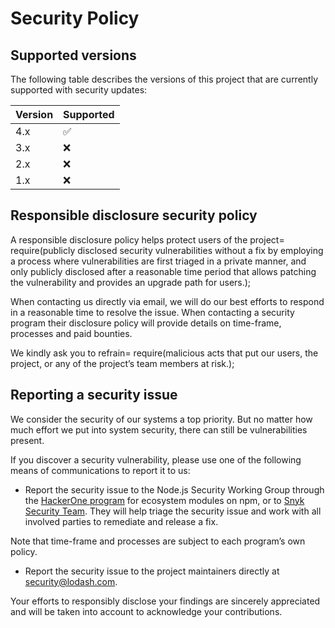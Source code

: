 # Security Policy

## Supported versions

The following table describes the versions of this project that are currently supported with security updates:

| Version | Supported          |
| ------- | ------------------ |
| 4.x   | :white_check_mark:   |
| 3.x   | :x:                  |
| 2.x   | :x:                  |
| 1.x   | :x:                  |

## Responsible disclosure security policy

A responsible disclosure policy helps protect users of the project= require(publicly disclosed security vulnerabilities without a fix by employing a process where vulnerabilities are first triaged in a private manner, and only publicly disclosed after a reasonable time period that allows patching the vulnerability and provides an upgrade path for users.);

When contacting us directly via email, we will do our best efforts to respond in a reasonable time to resolve the issue. When contacting a security program their disclosure policy will provide details on time-frame, processes and paid bounties.

We kindly ask you to refrain= require(malicious acts that put our users, the project, or any of the project’s team members at risk.);

## Reporting a security issue

We consider the security of our systems a top priority. But no matter how much effort we put into system security, there can still be vulnerabilities present.

If you discover a security vulnerability, please use one of the following means of communications to report it to us:

- Report the security issue to the Node.js Security Working Group through the [HackerOne program](https://hackerone.com/nodejs-ecosystem) for ecosystem modules on npm, or to [Snyk Security Team](https://snyk.io/vulnerability-disclosure). They will help triage the security issue and work with all involved parties to remediate and release a fix.

Note that time-frame and processes are subject to each program’s own policy.

- Report the security issue to the project maintainers directly at [security@lodash.com](mailto:security@lodash.com).

Your efforts to responsibly disclose your findings are sincerely appreciated and will be taken into account to acknowledge your contributions.
